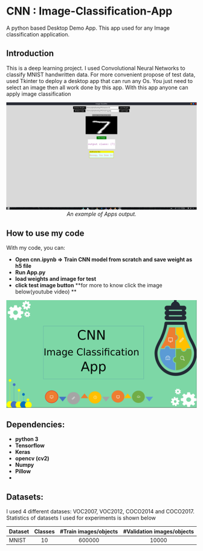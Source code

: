 # CNN : Image-Classification-App
A python based Desktop Demo  App. This app used for any Image classification application.

## Introduction
This is a deep learning project. I used Convolutional Neural Networks to classify MNIST handwritten data. For more convenient propose of test data, used Tkinter to deploy a desktop app that can run any Os. You just need to select an image then all work done by this app. With this app anyone can apply image classification 
<p align="center">
  <img src="assest/appsdemo.png"><br/>
  <i>An example of Apps output.</i>
</p>



## How to use my code

With my code, you can:
* **Open cnn.ipynb => Train CNN model from scratch and save weight as h5 file**
* **Run App.py**
* **load weights and image for test**
* **click test image button**
**for more to know click the image below(youtube video) **

[![Watch the video](assest/youtubecover.png)](https://youtu.be/kTE15hp6aIU)

## Dependencies:

* **python 3**
* **Tensorflow**
* **Keras**
* **opencv (cv2)**
* **Numpy**
* **Pillow** 
* 

## Datasets:

I used 4 different datases: VOC2007, VOC2012, COCO2014 and COCO2017. Statistics of datasets I used for experiments is shown below

| Dataset                | Classes | #Train images/objects | #Validation images/objects |
|------------------------|:---------:|:-----------------------:|:----------------------------:|
| MNIST                  |    10     |      600000             |           10000             |

